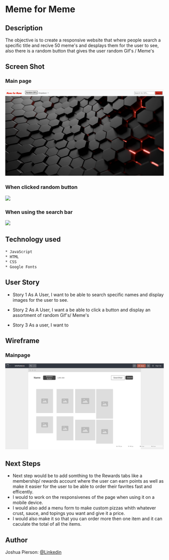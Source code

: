 # Meme for Meme

## Description
The objective is to create a responsive website that where people search a specific title and recive 50 meme's and desplays them for the user to see, also there is a random button that gives the user random Gif's / Meme's
## Screen Shot

### Main page 
<img src="./Images/mainPage.png">

### When clicked random button
<img src="./Images/randomButton.png">

### When using the search bar
<img src="./Images/searchResults.png">


## Technology used
    * JavaScript
    * HTML
    * CSS
    * Google Fonts
    

## User Story
- Story 1
    As A User, I want to be able to search specific names and display images for the user to see.

- Story 2
    As A User, I want a be able to click a button and display an assortment of random Gif's/ Meme's

- Story 3
    As a user, I want to

## Wireframe

### Mainpage
<img src="./Images/wireframe.png">

## Next Steps
 * Next step would be to add somthing to the Rewards tabs like a membership/ rewards account where the user can earn points as well as make it easier for the user to be able to order their favrites fast and efficently. 
 * I would to work on the responsivenes of the page  when using it on a mobile device.
 * I would also add a menu form to make custom pizzas whith whatever crust, sauce, and topings you want and give it a price.
 * I would also make it so that you can order more then one item and it can caculate the total of all the items.

## Author
Joshua Pierson: <a href="https://www.linkedin.com/in/joshua-pierson726" rel="nofollow">@Linkedin</a>
  
